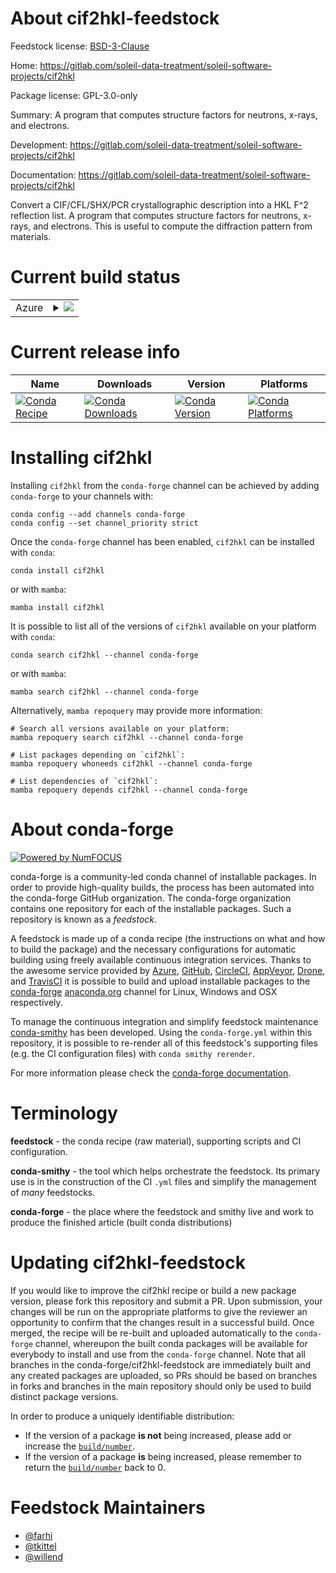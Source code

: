 About cif2hkl-feedstock
=======================

Feedstock license: [BSD-3-Clause](https://github.com/conda-forge/cif2hkl-feedstock/blob/main/LICENSE.txt)

Home: https://gitlab.com/soleil-data-treatment/soleil-software-projects/cif2hkl

Package license: GPL-3.0-only

Summary: A program that computes structure factors for neutrons, x-rays, and electrons.

Development: https://gitlab.com/soleil-data-treatment/soleil-software-projects/cif2hkl

Documentation: https://gitlab.com/soleil-data-treatment/soleil-software-projects/cif2hkl

Convert a CIF/CFL/SHX/PCR crystallographic description into a HKL F^2 reflection list.
A program that computes structure factors for neutrons, x-rays, and electrons.
This is useful to compute the diffraction pattern from materials.


Current build status
====================


<table>
    
  <tr>
    <td>Azure</td>
    <td>
      <details>
        <summary>
          <a href="https://dev.azure.com/conda-forge/feedstock-builds/_build/latest?definitionId=20811&branchName=main">
            <img src="https://dev.azure.com/conda-forge/feedstock-builds/_apis/build/status/cif2hkl-feedstock?branchName=main">
          </a>
        </summary>
        <table>
          <thead><tr><th>Variant</th><th>Status</th></tr></thead>
          <tbody><tr>
              <td>linux_64</td>
              <td>
                <a href="https://dev.azure.com/conda-forge/feedstock-builds/_build/latest?definitionId=20811&branchName=main">
                  <img src="https://dev.azure.com/conda-forge/feedstock-builds/_apis/build/status/cif2hkl-feedstock?branchName=main&jobName=linux&configuration=linux%20linux_64_" alt="variant">
                </a>
              </td>
            </tr><tr>
              <td>linux_aarch64</td>
              <td>
                <a href="https://dev.azure.com/conda-forge/feedstock-builds/_build/latest?definitionId=20811&branchName=main">
                  <img src="https://dev.azure.com/conda-forge/feedstock-builds/_apis/build/status/cif2hkl-feedstock?branchName=main&jobName=linux&configuration=linux%20linux_aarch64_" alt="variant">
                </a>
              </td>
            </tr><tr>
              <td>linux_ppc64le</td>
              <td>
                <a href="https://dev.azure.com/conda-forge/feedstock-builds/_build/latest?definitionId=20811&branchName=main">
                  <img src="https://dev.azure.com/conda-forge/feedstock-builds/_apis/build/status/cif2hkl-feedstock?branchName=main&jobName=linux&configuration=linux%20linux_ppc64le_" alt="variant">
                </a>
              </td>
            </tr><tr>
              <td>osx_64</td>
              <td>
                <a href="https://dev.azure.com/conda-forge/feedstock-builds/_build/latest?definitionId=20811&branchName=main">
                  <img src="https://dev.azure.com/conda-forge/feedstock-builds/_apis/build/status/cif2hkl-feedstock?branchName=main&jobName=osx&configuration=osx%20osx_64_" alt="variant">
                </a>
              </td>
            </tr><tr>
              <td>osx_arm64</td>
              <td>
                <a href="https://dev.azure.com/conda-forge/feedstock-builds/_build/latest?definitionId=20811&branchName=main">
                  <img src="https://dev.azure.com/conda-forge/feedstock-builds/_apis/build/status/cif2hkl-feedstock?branchName=main&jobName=osx&configuration=osx%20osx_arm64_" alt="variant">
                </a>
              </td>
            </tr><tr>
              <td>win_64</td>
              <td>
                <a href="https://dev.azure.com/conda-forge/feedstock-builds/_build/latest?definitionId=20811&branchName=main">
                  <img src="https://dev.azure.com/conda-forge/feedstock-builds/_apis/build/status/cif2hkl-feedstock?branchName=main&jobName=win&configuration=win%20win_64_" alt="variant">
                </a>
              </td>
            </tr>
          </tbody>
        </table>
      </details>
    </td>
  </tr>
</table>

Current release info
====================

| Name | Downloads | Version | Platforms |
| --- | --- | --- | --- |
| [![Conda Recipe](https://img.shields.io/badge/recipe-cif2hkl-green.svg)](https://anaconda.org/conda-forge/cif2hkl) | [![Conda Downloads](https://img.shields.io/conda/dn/conda-forge/cif2hkl.svg)](https://anaconda.org/conda-forge/cif2hkl) | [![Conda Version](https://img.shields.io/conda/vn/conda-forge/cif2hkl.svg)](https://anaconda.org/conda-forge/cif2hkl) | [![Conda Platforms](https://img.shields.io/conda/pn/conda-forge/cif2hkl.svg)](https://anaconda.org/conda-forge/cif2hkl) |

Installing cif2hkl
==================

Installing `cif2hkl` from the `conda-forge` channel can be achieved by adding `conda-forge` to your channels with:

```
conda config --add channels conda-forge
conda config --set channel_priority strict
```

Once the `conda-forge` channel has been enabled, `cif2hkl` can be installed with `conda`:

```
conda install cif2hkl
```

or with `mamba`:

```
mamba install cif2hkl
```

It is possible to list all of the versions of `cif2hkl` available on your platform with `conda`:

```
conda search cif2hkl --channel conda-forge
```

or with `mamba`:

```
mamba search cif2hkl --channel conda-forge
```

Alternatively, `mamba repoquery` may provide more information:

```
# Search all versions available on your platform:
mamba repoquery search cif2hkl --channel conda-forge

# List packages depending on `cif2hkl`:
mamba repoquery whoneeds cif2hkl --channel conda-forge

# List dependencies of `cif2hkl`:
mamba repoquery depends cif2hkl --channel conda-forge
```


About conda-forge
=================

[![Powered by
NumFOCUS](https://img.shields.io/badge/powered%20by-NumFOCUS-orange.svg?style=flat&colorA=E1523D&colorB=007D8A)](https://numfocus.org)

conda-forge is a community-led conda channel of installable packages.
In order to provide high-quality builds, the process has been automated into the
conda-forge GitHub organization. The conda-forge organization contains one repository
for each of the installable packages. Such a repository is known as a *feedstock*.

A feedstock is made up of a conda recipe (the instructions on what and how to build
the package) and the necessary configurations for automatic building using freely
available continuous integration services. Thanks to the awesome service provided by
[Azure](https://azure.microsoft.com/en-us/services/devops/), [GitHub](https://github.com/),
[CircleCI](https://circleci.com/), [AppVeyor](https://www.appveyor.com/),
[Drone](https://cloud.drone.io/welcome), and [TravisCI](https://travis-ci.com/)
it is possible to build and upload installable packages to the
[conda-forge](https://anaconda.org/conda-forge) [anaconda.org](https://anaconda.org/)
channel for Linux, Windows and OSX respectively.

To manage the continuous integration and simplify feedstock maintenance
[conda-smithy](https://github.com/conda-forge/conda-smithy) has been developed.
Using the ``conda-forge.yml`` within this repository, it is possible to re-render all of
this feedstock's supporting files (e.g. the CI configuration files) with ``conda smithy rerender``.

For more information please check the [conda-forge documentation](https://conda-forge.org/docs/).

Terminology
===========

**feedstock** - the conda recipe (raw material), supporting scripts and CI configuration.

**conda-smithy** - the tool which helps orchestrate the feedstock.
                   Its primary use is in the construction of the CI ``.yml`` files
                   and simplify the management of *many* feedstocks.

**conda-forge** - the place where the feedstock and smithy live and work to
                  produce the finished article (built conda distributions)


Updating cif2hkl-feedstock
==========================

If you would like to improve the cif2hkl recipe or build a new
package version, please fork this repository and submit a PR. Upon submission,
your changes will be run on the appropriate platforms to give the reviewer an
opportunity to confirm that the changes result in a successful build. Once
merged, the recipe will be re-built and uploaded automatically to the
`conda-forge` channel, whereupon the built conda packages will be available for
everybody to install and use from the `conda-forge` channel.
Note that all branches in the conda-forge/cif2hkl-feedstock are
immediately built and any created packages are uploaded, so PRs should be based
on branches in forks and branches in the main repository should only be used to
build distinct package versions.

In order to produce a uniquely identifiable distribution:
 * If the version of a package **is not** being increased, please add or increase
   the [``build/number``](https://docs.conda.io/projects/conda-build/en/latest/resources/define-metadata.html#build-number-and-string).
 * If the version of a package **is** being increased, please remember to return
   the [``build/number``](https://docs.conda.io/projects/conda-build/en/latest/resources/define-metadata.html#build-number-and-string)
   back to 0.

Feedstock Maintainers
=====================

* [@farhi](https://github.com/farhi/)
* [@tkittel](https://github.com/tkittel/)
* [@willend](https://github.com/willend/)

